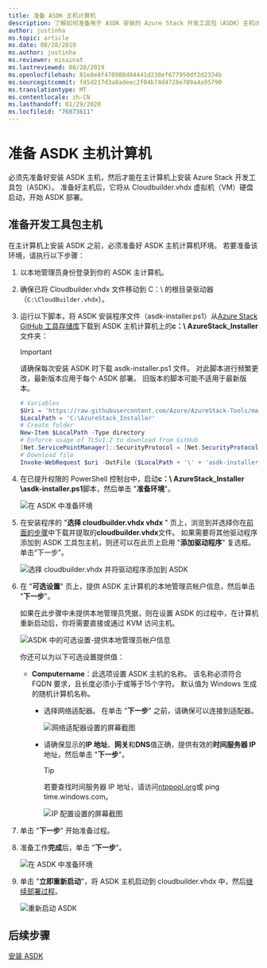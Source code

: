 ```yaml
---
title: 准备 ASDK 主机计算机
description: 了解如何准备用于 ASDK 安装的 Azure Stack 开发工具包（ASDK）主机计算机。
author: justinha
ms.topic: article
ms.date: 08/28/2019
ms.author: justinha
ms.reviewer: misainat
ms.lastreviewed: 08/28/2019
ms.openlocfilehash: 81e8e8f470988d84441d238ef677950df2d2334b
ms.sourcegitcommit: fd5d217d3a8adeec2f04b74d4728e709a4a95790
ms.translationtype: MT
ms.contentlocale: zh-CN
ms.lasthandoff: 01/29/2020
ms.locfileid: "76873611"
---
```

# <a name="prepare-the-asdk-host-computer"></a>准备 ASDK 主机计算机
必须先准备好安装 ASDK 主机，然后才能在主计算机上安装 Azure Stack 开发工具包（ASDK）。 准备好主机后，它将从 Cloudbuilder.vhdx 虚拟机（VM）硬盘启动，开始 ASDK 部署。

## <a name="prepare-the-development-kit-host-computer"></a>准备开发工具包主机
在主计算机上安装 ASDK 之前，必须准备好 ASDK 主机计算机环境。 若要准备该环境，请执行以下步骤：

1. 以本地管理员身份登录到你的 ASDK 主计算机。
2. 确保已将 Cloudbuilder.vhdx 文件移动到 C：\ 的根目录驱动器（`C:\CloudBuilder.vhdx`）。
3. 运行以下脚本，将 ASDK 安装程序文件（asdk-installer.ps1）从[Azure Stack GitHub 工具存储库](https://github.com/Azure/AzureStack-Tools)下载到 ASDK 主机计算机上的**c：\ AzureStack_Installer**文件夹：

   > [!IMPORTANT]
   > 请确保每次安装 ASDK 时下载 asdk-installer.ps1 文件。 对此脚本进行频繁更改，最新版本应用于每个 ASDK 部署。 旧版本的脚本可能不适用于最新版本。

   ```powershell
   # Variables
   $Uri = 'https://raw.githubusercontent.com/Azure/AzureStack-Tools/master/Deployment/asdk-installer.ps1'
   $LocalPath = 'C:\AzureStack_Installer'
   # Create folder
   New-Item $LocalPath -Type directory
   # Enforce usage of TLSv1.2 to download from GitHub
   [Net.ServicePointManager]::SecurityProtocol = [Net.SecurityProtocolType]::Tls12
   # Download file
   Invoke-WebRequest $uri -OutFile ($LocalPath + '\' + 'asdk-installer.ps1')
   ```

4. 在已提升权限的 PowerShell 控制台中，启动**c：\ AzureStack_Installer \asdk-installer.ps1**脚本，然后单击 "**准备环境**"。

    ![在 ASDK 中准备环境](media/asdk-prepare-host/1.PNG) 

5. 在安装程序的 "**选择 cloudbuilder.vhdx vhdx** " 页上，浏览到并选择你在[前面的步骤](asdk-download.md)中下载并提取的**cloudbuilder.vhdx**文件。 如果需要将其他驱动程序添加到 ASDK 工具包主机，则还可以在此页上启用 "**添加驱动程序**" 复选框。 单击“下一步”。  

    ![选择 cloudbuilder.vhdx 并将驱动程序添加到 ASDK](media/asdk-prepare-host/2.PNG)

6. 在 "**可选设置**" 页上，提供 ASDK 主计算机的本地管理员帐户信息，然后单击 "**下一步**"。

    如果在此步骤中未提供本地管理员凭据，则在设置 ASDK 的过程中，在计算机重新启动后，你将需要直接或通过 KVM 访问主机。

   ![ASDK 中的可选设置-提供本地管理员帐户信息](media/asdk-prepare-host/3.PNG)

    你还可以为以下可选设置提供值：
    - **Computername**：此选项设置 ASDK 主机的名称。 该名称必须符合 FQDN 要求，且长度必须小于或等于15个字符。 默认值为 Windows 生成的随机计算机名称。

        - 选择网络适配器。 在单击 "**下一步**" 之前，请确保可以连接到适配器。

            ![网络适配器设置的屏幕截图](media/asdk-prepare-host/step-four-network-adapter.png)

        - 请确保显示的**IP 地址**、**网关**和**DNS**值正确，提供有效的**时间服务器 IP**地址，然后单击 "**下一步**"。

            >[!TIP]
            >若要查找时间服务器 IP 地址，请访问[ntppool.org](https://www.ntppool.org/)或 ping time.windows.com。 

            ![IP 配置设置的屏幕截图](media/asdk-prepare-host/step-five-host-ip-config.png)

7. 单击 "**下一步**" 开始准备过程。
8. 准备工作**完成**后，单击 "**下一步**"。

    ![在 ASDK 中准备环境](media/asdk-prepare-host/4.PNG)

9. 单击 "**立即重新启动**"，将 ASDK 主机启动到 cloudbuilder.vhdx 中，然后[继续部署过程](asdk-install.md)。

    ![重新启动 ASDK](media/asdk-prepare-host/5.PNG)


## <a name="next-steps"></a>后续步骤
[安装 ASDK](asdk-install.md)
